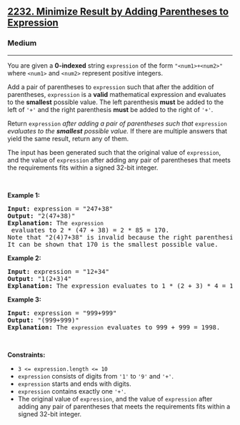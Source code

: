 <h2><a href="https://leetcode.com/problems/minimize-result-by-adding-parentheses-to-expression/">2232. Minimize Result by Adding Parentheses to Expression</a></h2><h3>Medium</h3><hr><div><p>You are given a <strong>0-indexed</strong> string <code>expression</code> of the form <code>"&lt;num1&gt;+&lt;num2&gt;"</code> where <code>&lt;num1&gt;</code> and <code>&lt;num2&gt;</code> represent positive integers.</p>

<p>Add a pair of parentheses to <code>expression</code> such that after the addition of parentheses, <code>expression</code> is a <strong>valid</strong> mathematical expression and evaluates to the <strong>smallest</strong> possible value. The left parenthesis <strong>must</strong> be added to the left of <code>'+'</code> and the right parenthesis <strong>must</strong> be added to the right of <code>'+'</code>.</p>

<p>Return <code>expression</code><em> after adding a pair of parentheses such that </em><code>expression</code><em> evaluates to the <strong>smallest</strong> possible value.</em> If there are multiple answers that yield the same result, return any of them.</p>

<p>The input has been generated such that the original value of <code>expression</code>, and the value of <code>expression</code> after adding any pair of parentheses that meets the requirements fits within a signed 32-bit integer.</p>

<p>&nbsp;</p>
<p><strong class="example">Example 1:</strong></p>

<pre style="position: relative;"><strong>Input:</strong> expression = "247+38"
<strong>Output:</strong> "2(47+38)"
<strong>Explanation:</strong> The <code>expression</code> evaluates to 2 * (47 + 38) = 2 * 85 = 170.
Note that "2(4)7+38" is invalid because the right parenthesis must be to the right of the <code>'+'</code>.
It can be shown that 170 is the smallest possible value.
<div class="open_grepper_editor" title="Edit &amp; Save To Grepper"></div></pre>

<p><strong class="example">Example 2:</strong></p>

<pre style="position: relative;"><strong>Input:</strong> expression = "12+34"
<strong>Output:</strong> "1(2+3)4"
<strong>Explanation:</strong> The expression evaluates to 1 * (2 + 3) * 4 = 1 * 5 * 4 = 20.
<div class="open_grepper_editor" title="Edit &amp; Save To Grepper"></div></pre>

<p><strong class="example">Example 3:</strong></p>

<pre style="position: relative;"><strong>Input:</strong> expression = "999+999"
<strong>Output:</strong> "(999+999)"
<strong>Explanation:</strong> The <code>expression</code> evaluates to 999 + 999 = 1998.
<div class="open_grepper_editor" title="Edit &amp; Save To Grepper"></div></pre>

<p>&nbsp;</p>
<p><strong>Constraints:</strong></p>

<ul>
	<li><code>3 &lt;= expression.length &lt;= 10</code></li>
	<li><code>expression</code> consists of digits from <code>'1'</code> to <code>'9'</code> and <code>'+'</code>.</li>
	<li><code>expression</code> starts and ends with digits.</li>
	<li><code>expression</code> contains exactly one <code>'+'</code>.</li>
	<li>The original value of <code>expression</code>, and the value of <code>expression</code> after adding any pair of parentheses that meets the requirements fits within a signed 32-bit integer.</li>
</ul>
</div>